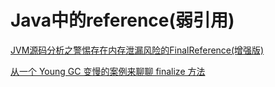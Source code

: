 # Java中的reference(弱引用)

[JVM源码分析之警惕存在内存泄漏风险的FinalReference(增强版)](https://club.perfma.com/article/265970)

[从一个 Young GC 变慢的案例来聊聊 finalize 方法](https://toutiao.io/posts/vxhic4/preview)

